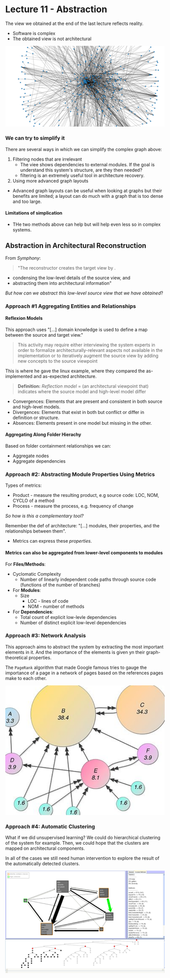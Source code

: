 # Lecture 11 - Abstraction

The view we obtained at the end of the last lecture reflects reality.
* Software is complex
* The obtained view is not architectural

![alt text](images/view.png)

### We can try to simplify it

There are several ways in which we can simplify the complex graph above:

1. Filtering nodes that are irrelevant
   * The viee shows dependencies to external modules. If the goal is understand this system's structure, are they then needed?
   * filtering is an extremely useful tool in architecture recovery.
2.  Using more advanced graph layouts
   *  Advanced graph layouts can be useful when looking at graphs but their benefits are limited; a layout can do much with a graph that is too dense and too large.

#### Limitations of simplication

* THe two methods above can help but will help even less so in complex systems.

## Abstraction in Architectural Reconstruction

From *Symphony*:
>"The reconstructor creates the target view by .
* condensing the low-level details of the source view, and
* abstracting them into architectural information"

*But how can we abstract this low-level source view that we have obtained*?

### Approach #1 Aggregating Entities and Relationships

#### Reflexion Models

This approach uses "[...] domain knowledge is used to define a map between the source and target view."

> This activity may require either interviewing the system experts in order to formalize architecturally-relevant aspects not available in the implementation or to iteratively augment the source view by adding new concepts to the source viewpoint

This is where he gave the linux example, where they compared the as-implemented and as-expected architecture.

> **Definition:**
> *Reflection model* = (an architectural viewpoint that) indicates where the source model and high-level model differ
* Convergences: Elements that are present and consistent in both source and high-level models.
* Divergences:  Elements that exist in both but conflict or differ in definition or structure.
* Absences:  Elements present in one model but missing in the other.

#### Aggregating Along Folder Hierachy

Based on folder containment relationships we can:
* Aggregate nodes
* Aggregate dependencies

### Approach #2: Abstracting Module Properties Using Metrics

Types of metrics:
* Product - measure the resulting product, e.g source code: LOC, NOM, CYCLO of a method
* Process - measure the process, e.g. frequency of change

*So how is this a complementary tool?*

Remember the def of architecture: "[...] modules, their properties, and the relationships between them".
* Metrics can express these *properties*.

#### Metrics can also be aggregated from lower-level components to modules

For **Files/Methods**:
* Cyclomatic Complexity
  * Number of linearly independent code paths through source code (functions of the number of branches)
* For **Modules**:
  * Size
    * LOC - lines of code
    * NOM - number of methods
* For **Dependencies**:
  * Total count of explicit low-levle dependencies
  * Number of distinct explicit low-level dependencies

### Approach #3: Network Analysis

This approach aims to abstract the system by extracting the most important elements in it. And the importance of the elements is given yn their graph-theoretical properties.

The `PageRank` algorithm that made Google famous tries to gauge the importance of a page in a network of pages based on the references pages make to each other.

![alt text](images/pagerank.png)

### Approach #4: Automatic Clustering

What if we did unsupervised learning? We could do hierarchical clustering of the system for example. Then, we could hope that the clusters are mapped on architectural components.

In all of the cases we still need human intervention to explore the result of the automatically detected clusters.

![alt text](images/clustering.png)

